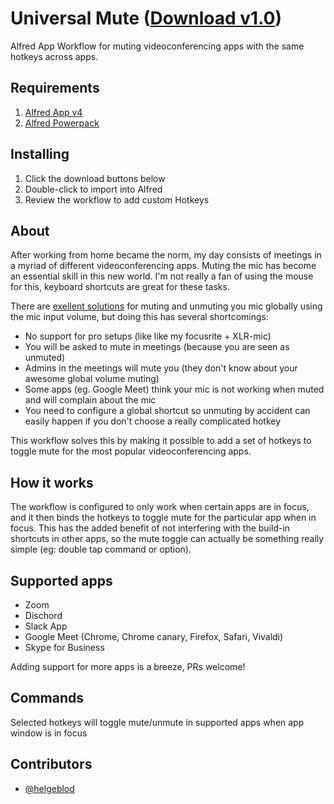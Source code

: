 Universal Mute ([Download v1.0](https://raw.github.com/helgeblod/alfred-universalmute/main/universalmute.alfredworkflow))
=====================

Alfred App Workflow for muting videoconferencing apps with the same hotkeys across apps. 

## Requirements
1. [Alfred App v4](http://www.alfredapp.com/#download)
1. [Alfred Powerpack](https://buy.alfredapp.com/)

## Installing
1. Click the download buttons below
2. Double-click to import into Alfred
3. Review the workflow to add custom Hotkeys

## About
After working from home became the norm, my day consists of meetings in a myriad
of different videoconferencing apps. Muting the mic has become an essential
skill in this new world. I'm not really a fan of using the mouse for this, keyboard shortcuts are great for these tasks.  

There are [exellent solutions](https://mutify.app) for muting and unmuting you mic globally using
the mic input volume, but doing this has several shortcomings:

- No support for pro setups (like like my focusrite + XLR-mic)
- You will be asked to mute in meetings (because you are seen as unmuted)
- Admins in the meetings will mute you (they don't know about your awesome
  global volume muting)
- Some apps (eg. Google Meet) think your mic is not working when muted and will complain about the mic 
- You need to configure a global shortcut so unmuting by accident can easily
  happen if you don't choose a really complicated hotkey

This workflow solves this by making it possible to add a set of hotkeys to
toggle mute for the most popular videoconferencing apps.

## How it works
The workflow is configured to only work when certain apps are in focus, and it
then binds the hotkeys to toggle mute for the particular app when in focus. This
has the added benefit of not interfering with the build-in shortcuts in other
apps, so the mute toggle can actually be something really simple (eg: double tap
command or option).

## Supported apps
- Zoom
- Dischord
- Slack App 
- Google Meet (Chrome, Chrome canary, Firefox, Safari, Vivaldi) 
- Skype for Business 

Adding support for more apps is a breeze, PRs welcome!

## Commands
Selected hotkeys will toggle mute/unmute in supported apps when app window is in focus 

## Contributors
- [@helgeblod](https://github.com/helgeblod)
